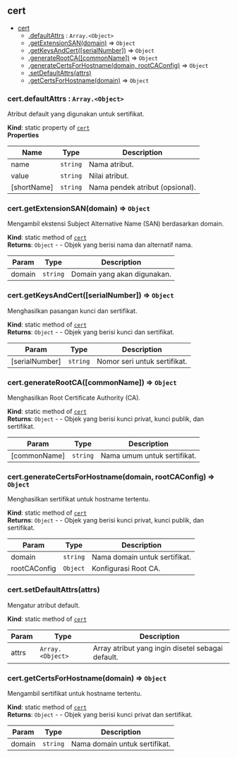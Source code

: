 <a name="module_cert"></a>

## cert

* [cert](#module_cert)
    * [.defaultAttrs](#module_cert.defaultAttrs) : <code>Array.&lt;Object&gt;</code>
    * [.getExtensionSAN(domain)](#module_cert.getExtensionSAN) ⇒ <code>Object</code>
    * [.getKeysAndCert([serialNumber])](#module_cert.getKeysAndCert) ⇒ <code>Object</code>
    * [.generateRootCA([commonName])](#module_cert.generateRootCA) ⇒ <code>Object</code>
    * [.generateCertsForHostname(domain, rootCAConfig)](#module_cert.generateCertsForHostname) ⇒ <code>Object</code>
    * [.setDefaultAttrs(attrs)](#module_cert.setDefaultAttrs)
    * [.getCertsForHostname(domain)](#module_cert.getCertsForHostname) ⇒ <code>Object</code>

<a name="module_cert.defaultAttrs"></a>

### cert.defaultAttrs : <code>Array.&lt;Object&gt;</code>
Atribut default yang digunakan untuk sertifikat.

**Kind**: static property of [<code>cert</code>](#module_cert)  
**Properties**

| Name | Type | Description |
| --- | --- | --- |
| name | <code>string</code> | Nama atribut. |
| value | <code>string</code> | Nilai atribut. |
| [shortName] | <code>string</code> | Nama pendek atribut (opsional). |

<a name="module_cert.getExtensionSAN"></a>

### cert.getExtensionSAN(domain) ⇒ <code>Object</code>
Mengambil ekstensi Subject Alternative Name (SAN) berdasarkan domain.

**Kind**: static method of [<code>cert</code>](#module_cert)  
**Returns**: <code>Object</code> - - Objek yang berisi nama dan alternatif nama.  

| Param | Type | Description |
| --- | --- | --- |
| domain | <code>string</code> | Domain yang akan digunakan. |

<a name="module_cert.getKeysAndCert"></a>

### cert.getKeysAndCert([serialNumber]) ⇒ <code>Object</code>
Menghasilkan pasangan kunci dan sertifikat.

**Kind**: static method of [<code>cert</code>](#module_cert)  
**Returns**: <code>Object</code> - - Objek yang berisi kunci dan sertifikat.  

| Param | Type | Description |
| --- | --- | --- |
| [serialNumber] | <code>string</code> | Nomor seri untuk sertifikat. |

<a name="module_cert.generateRootCA"></a>

### cert.generateRootCA([commonName]) ⇒ <code>Object</code>
Menghasilkan Root Certificate Authority (CA).

**Kind**: static method of [<code>cert</code>](#module_cert)  
**Returns**: <code>Object</code> - - Objek yang berisi kunci privat, kunci publik, dan sertifikat.  

| Param | Type | Description |
| --- | --- | --- |
| [commonName] | <code>string</code> | Nama umum untuk sertifikat. |

<a name="module_cert.generateCertsForHostname"></a>

### cert.generateCertsForHostname(domain, rootCAConfig) ⇒ <code>Object</code>
Menghasilkan sertifikat untuk hostname tertentu.

**Kind**: static method of [<code>cert</code>](#module_cert)  
**Returns**: <code>Object</code> - - Objek yang berisi kunci privat, kunci publik, dan sertifikat.  

| Param | Type | Description |
| --- | --- | --- |
| domain | <code>string</code> | Nama domain untuk sertifikat. |
| rootCAConfig | <code>Object</code> | Konfigurasi Root CA. |

<a name="module_cert.setDefaultAttrs"></a>

### cert.setDefaultAttrs(attrs)
Mengatur atribut default.

**Kind**: static method of [<code>cert</code>](#module_cert)  

| Param | Type | Description |
| --- | --- | --- |
| attrs | <code>Array.&lt;Object&gt;</code> | Array atribut yang ingin disetel sebagai default. |

<a name="module_cert.getCertsForHostname"></a>

### cert.getCertsForHostname(domain) ⇒ <code>Object</code>
Mengambil sertifikat untuk hostname tertentu.

**Kind**: static method of [<code>cert</code>](#module_cert)  
**Returns**: <code>Object</code> - - Objek yang berisi kunci privat dan sertifikat.  

| Param | Type | Description |
| --- | --- | --- |
| domain | <code>string</code> | Nama domain untuk sertifikat. |


